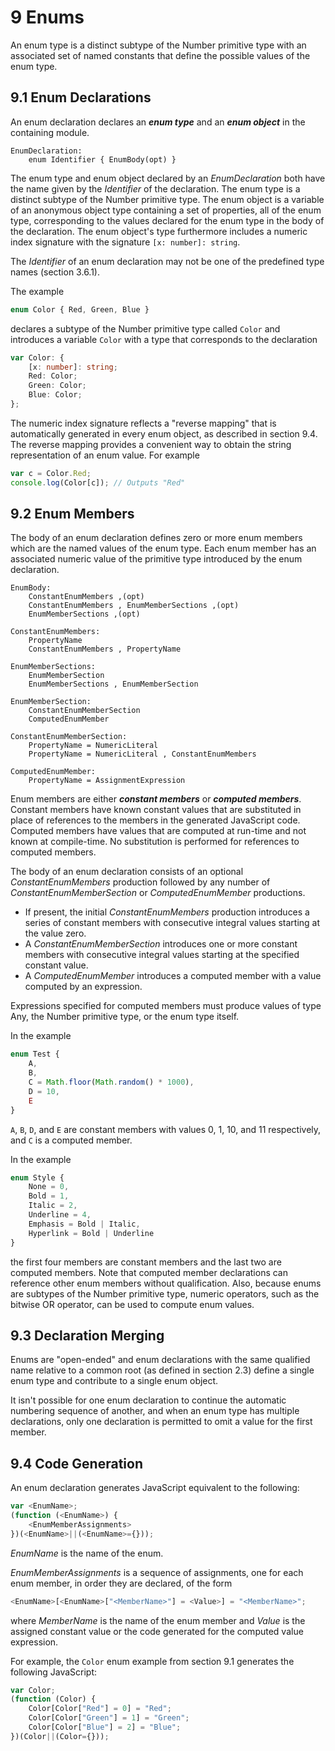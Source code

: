 # 9 Enums

An enum type is a distinct subtype of the Number primitive type with an associated set of named
constants that define the possible values of the enum type.

## 9.1 Enum Declarations

An enum declaration declares an ***enum type*** and an ***enum object*** in the containing module.

```text
EnumDeclaration:
    enum Identifier { EnumBody(opt) }
```

The enum type and enum object declared by an *EnumDeclaration* both have the name given by the
*Identifier* of the declaration. The enum type is a distinct subtype of the Number primitive type. The enum
object is a variable of an anonymous object type containing a set of properties, all of the enum type,
corresponding to the values declared for the enum type in the body of the declaration. The enum object's
type furthermore includes a numeric index signature with the signature `[x: number]: string`.

The *Identifier* of an enum declaration may not be one of the predefined type names (section 3.6.1).

The example

```typescript
enum Color { Red, Green, Blue }
```

declares a subtype of the Number primitive type called `Color` and introduces a variable `Color` with a
type that corresponds to the declaration

```typescript
var Color: {
    [x: number]: string;
    Red: Color;
    Green: Color;
    Blue: Color;
};
```

The numeric index signature reflects a "reverse mapping" that is automatically generated in every enum
object, as described in section 9.4. The reverse mapping provides a convenient way to obtain the string
representation of an enum value. For example

```typescript
var c = Color.Red;
console.log(Color[c]); // Outputs "Red"
```

## 9.2 Enum Members

The body of an enum declaration defines zero or more enum members which are the named values of the
enum type. Each enum member has an associated numeric value of the primitive type introduced by the
enum declaration.

```text
EnumBody:
    ConstantEnumMembers ,(opt)
    ConstantEnumMembers , EnumMemberSections ,(opt)
    EnumMemberSections ,(opt)

ConstantEnumMembers:
    PropertyName
    ConstantEnumMembers , PropertyName

EnumMemberSections:
    EnumMemberSection
    EnumMemberSections , EnumMemberSection

EnumMemberSection:
    ConstantEnumMemberSection
    ComputedEnumMember

ConstantEnumMemberSection:
    PropertyName = NumericLiteral
    PropertyName = NumericLiteral , ConstantEnumMembers

ComputedEnumMember:
    PropertyName = AssignmentExpression
```

Enum members are either ***constant members*** or ***computed members***. Constant members have known
constant values that are substituted in place of references to the members in the generated JavaScript
code. Computed members have values that are computed at run-time and not known at compile-time.
No substitution is performed for references to computed members.

The body of an enum declaration consists of an optional *ConstantEnumMembers* production followed by
any number of *ConstantEnumMemberSection* or *ComputedEnumMember* productions.

* If present, the initial *ConstantEnumMembers* production introduces a series of constant members
with consecutive integral values starting at the value zero.
* A *ConstantEnumMemberSection* introduces one or more constant members with consecutive
integral values starting at the specified constant value.
* A *ComputedEnumMember* introduces a computed member with a value computed by an
expression.

Expressions specified for computed members must produce values of type Any, the Number primitive
type, or the enum type itself.

In the example

```typescript
enum Test {
    A,
    B,
    C = Math.floor(Math.random() * 1000),
    D = 10,
    E
}
```

`A`, `B`, `D`, and `E` are constant members with values 0, 1, 10, and 11 respectively, and `C` is a computed
member.

In the example

```typescript
enum Style {
    None = 0,
    Bold = 1,
    Italic = 2,
    Underline = 4,
    Emphasis = Bold | Italic,
    Hyperlink = Bold | Underline
}
```

the first four members are constant members and the last two are computed members. Note that
computed member declarations can reference other enum members without qualification. Also, because
enums are subtypes of the Number primitive type, numeric operators, such as the bitwise OR operator,
can be used to compute enum values.

## 9.3 Declaration Merging

Enums are "open-ended" and enum declarations with the same qualified name relative to a common root
(as defined in section 2.3) define a single enum type and contribute to a single enum object.

It isn't possible for one enum declaration to continue the automatic numbering sequence of another, and
when an enum type has multiple declarations, only one declaration is permitted to omit a value for the
first member.

## 9.4 Code Generation

An enum declaration generates JavaScript equivalent to the following:

```javascript
var <EnumName>;
(function (<EnumName>) {
    <EnumMemberAssignments>
})(<EnumName>||(<EnumName>={}));
```

*EnumName* is the name of the enum.

*EnumMemberAssignments* is a sequence of assignments, one for each enum member, in order they are
declared, of the form

```typescript
<EnumName>[<EnumName>["<MemberName>"] = <Value>] = "<MemberName>";
```

where *MemberName* is the name of the enum member and *Value* is the assigned constant value or the
code generated for the computed value expression.

For example, the `Color` enum example from section 9.1 generates the following JavaScript:

```typescript
var Color;
(function (Color) {
    Color[Color["Red"] = 0] = "Red";
    Color[Color["Green"] = 1] = "Green";
    Color[Color["Blue"] = 2] = "Blue";
})(Color||(Color={}));
```
